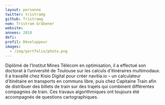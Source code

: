 ```yaml
---
layout: personne
twitter: tristramg
github: Tristramg
nom: Tristram Gräbener
website:
annees: 2018
defi: 
profil: Développeur
images:
  - /img/portfolio/photo.png
---
```


Diplômé de l’Institut Mines Télécom en optimisation, il a effectué son
doctorat à l’université de Toulouse sur les calculs d’itinéraires
multimodaux. Il a travaillé chez Kisio Digital pour créer navitia.io –
un calculateur d’itinétaire en transports en communs libre, puis chez
Capitaine Train afin de distribuer des billets de train sur des
trajets qui combinent différentes compagnies de train. Ces travaux
algorithmiques ont toujours été accompagnés de questions
cartographiques. 

